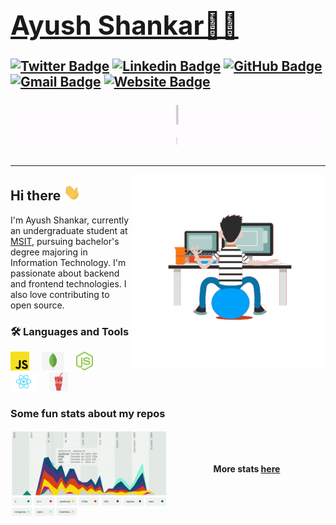 <!-- ### Hi there 👋 --!>

<!--
**Ayush23Dash/Ayush23Dash** is a ✨ _special_ ✨ repository because its `README.md` (this file) appears on your GitHub profile.

Here are some ideas to get you started:

- 🔭 I’m currently working on ...
- 🌱 I’m currently learning ...
- 👯 I’m looking to collaborate on ...
- 🤔 I’m looking for help with ...
- 💬 Ask me about ...
- 📫 How to reach me: ...
- 😄 Pronouns: ...
- ⚡ Fun fact: ...
-->
<!-- # Ayush Shankar&nbsp;
<img src="https://github.com/ayush23dash/ayush23dash/blob/master/assets/hi.gif">

<p>
    I am a 3rd Year undergraduate from <a href="http://www.msit.in/"> <b>Maharaja Surajmal Institute of Technology</b></a>. <br><br>
    Core @<a target="_blank" href="https://dsc.msit.in/">DSC MSIT</a><br>
    MERN Stack Developer  
</p>


<br>


  <a href="https://www.linkedin.com/in/ayush23dash/">
    <img align="left" alt="ayush23dash | Linkedin" width="24px" src="https://github.com/ayush23dash/ayush23dash/blob/master/assets/linkedin.svg" />
  </a>
  <a href="https://twitter.com/ayush23dash">
    <img align="left" alt="ayush23dash | Twitter" width="26px" src="https://github.com/ayush23dash/ayush23dash/blob/master/assets/twitter.svg" />
  </a>
  <a href="https://www.instagram.com/ayush_shankar">
    <img align="left" alt="ayush23dash | Instagram" width="24px" src="https://github.com/ayush23dash/ayush23dash/blob/master/assets/instagram.svg" />
  </a>
  <a href="mailto:ayushshanker23@gmail.com">
    <img align="left" alt="ayush23dash | Gmail" width="26px" src="https://github.com/ayush23dash/ayush23dash/blob/master/assets/gmail.svg" />
  </a>
  <a href="https://sourcerer.io/ayush23dash">
    <img align="left" alt="ayush23dash | Sourcerer" width="24px" src="https://avatars3.githubusercontent.com/u/29913589?s=200&v=4" />
  </a>
<br><br>
<summary>:zap: <h3><b>GitHub Stats</b></h3></summary>

  ![Ayush's github stats](https://github-readme-stats-vert-phi.vercel.app/api?username=ayush23dash&show_icons=true&theme=synthwave&count_private=false)

</details> -->
<!--
![](https://visitor-badge.glitch.me/badge?page_id=ayush23dash.visitor-badge)
![](https://komarev.com/ghpvc/?username=ayush23dash&color=brightgreen)
-->
<!-- <br /> -->


<a href="https://ayush23dash.github.io/"><h1>Ayush Shankar👨‍💻</h1></a>
[![Twitter Badge](https://img.shields.io/badge/-@ayush23dash-1ca0f1?style=flat-square&labelColor=1ca0f1&logo=twitter&logoColor=white&link=https://twitter.com/ayush23dash)](https://twitter.com/ayush23dash) [![Linkedin Badge](https://img.shields.io/badge/-ayush23dash-blue?style=flat-square&logo=Linkedin&logoColor=white&link=https://www.linkedin.com/in/ayush23dash/)](https://www.linkedin.com/in/ayush23dash/)
[![GitHub Badge](https://img.shields.io/badge/-@ayush23dash-%23181717?style=flat-square&logo=github)](https://github.com/ayush23dash)
[![Gmail Badge](https://img.shields.io/badge/-ayushshanker23@gmail.com-c14438?style=flat-square&logo=Gmail&logoColor=white&link=mailto:ayushshanker23@gmail.com)](mailto:ayushshanker23@gmail.com)
[![Website Badge](https://img.shields.io/website?color=0ab9e6&style=flat-square&up_message=ayush23dash.github.io/&url=http%3A%2F%2Fayush23dash.github.io/%2F)](https://ayush23dash.github.io/)
---
![Peek 2020-07-09 15-53](https://github.com/Ayush23Dash/Ayush23Dash/blob/master/assets/Gitreadme.gif)
<hr>
<p>
 <img align="right" src="https://github.com/Ayush23Dash/Ayush23Dash/blob/master/assets/progGif.gif" width="310px alt="programmergif">
</p>


## Hi there <img src="https://github.com/Ayush23Dash/Ayush23Dash/blob/master/assets/wave.gif" width="27px">
I'm Ayush Shankar, currently an undergraduate student at [MSIT](https://msit.in/), pursuing bachelor's degree majoring in Information Technology. I'm passionate about backend and frontend technologies. I also love contributing to open source.

### 🛠 Languages and Tools 
  <img height="30" src="https://github.com/Ayush23Dash/Ayush23Dash/blob/master/assets/js.png"> &nbsp; &nbsp;
  <img height="30" src="https://github.com/Ayush23Dash/Ayush23Dash/blob/master/assets/mongoDb.png"> &nbsp; &nbsp;
  <img height="30" src="https://github.com/Ayush23Dash/Ayush23Dash/blob/master/assets/node.svg"> &nbsp; &nbsp;
  <img height="30" src="https://github.com/Ayush23Dash/Ayush23Dash/blob/master/assets/react.png"> &nbsp; &nbsp; 
  <img height="30" src="https://github.com/Ayush23Dash/Ayush23Dash/blob/master/assets/gulp.png"> &nbsp; &nbsp;              

   <h3>Some fun stats about my repos</h3>                                                                                               
  <img align="left" src="https://github.com/Ayush23Dash/Ayush23Dash/blob/master/assets/sourcer.gif" width="50%"><br/><br/>
  <h4 align="center">More stats <a href="https://sourcerer.io/ayush23dash">here</a></h4>
<br/> 
